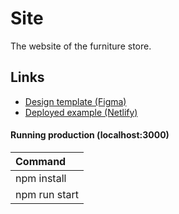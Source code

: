 # Site

The website of the furniture store.

## Links

-   [Design template (Figma)](https://www.figma.com/file/23iMQC6kwKTM8ldSI4lrwW/lerom?type=design&node-id=0-1&t=OOA5TFsip4ZdperA-0)
-   [Deployed example (Netlify)](https://lively-hotteok-2d3390.netlify.app/catalog)

#### Running production (localhost:3000)

| Command        |
| :------------  |
| npm install    |
| npm run start  |
